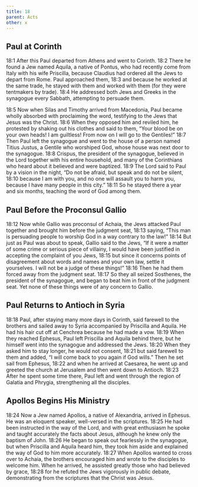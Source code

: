 ```yaml
---
title: 18
parent: Acts
other: x
---
```

## Paul at Corinth

<a name="18:1">18:1</a> After this Paul departed from Athens and went to Corinth. <a name="18:2">18:2</a> There he found a Jew named Aquila, a native of Pontus, who had recently come from Italy with his wife Priscilla, because Claudius had ordered all the Jews to depart from Rome. Paul approached them, <a name="18:3">18:3</a> and because he worked at the same trade, he stayed with them and worked with them (for they were tentmakers by trade). <a name="18:4">18:4</a> He addressed both Jews and Greeks in the synagogue every Sabbath, attempting to persuade them.

<a name="18:5">18:5</a> Now when Silas and Timothy arrived from Macedonia, Paul became wholly absorbed with proclaiming the word, testifying to the Jews that Jesus was the Christ. <a name="18:6">18:6</a> When they opposed him and reviled him, he protested by shaking out his clothes and said to them, “Your blood be on your own heads! I am guiltless! From now on I will go to the Gentiles!” <a name="18:7">18:7</a> Then Paul left the synagogue and went to the house of a person named Titius Justus, a Gentile who worshiped God, whose house was next door to the synagogue. <a name="18:8">18:8</a> Crispus, the president of the synagogue, believed in the Lord together with his entire household, and many of the Corinthians who heard about it believed and were baptized. <a name="18:9">18:9</a> The Lord said to Paul by a vision in the night, “Do not be afraid, but speak and do not be silent, <a name="18:10">18:10</a> because I am with you, and no one will assault you to harm you, because I have many people in this city.” <a name="18:11">18:11</a> So he stayed there a year and six months, teaching the word of God among them.

## Paul Before the Proconsul Gallio

<a name="18:12">18:12</a> Now while Gallio was proconsul of Achaia, the Jews attacked Paul together and brought him before the judgment seat, <a name="18:13">18:13</a> saying, “This man is persuading people to worship God in a way contrary to the law!” <a name="18:14">18:14</a> But just as Paul was about to speak, Gallio said to the Jews, “If it were a matter of some crime or serious piece of villainy, I would have been justified in accepting the complaint of you Jews, <a name="18:15">18:15</a> but since it concerns points of disagreement about words and names and your own law, settle it yourselves. I will not be a judge of these things!” <a name="18:16">18:16</a> Then he had them forced away from the judgment seat. <a name="18:17">18:17</a> So they all seized Sosthenes, the president of the synagogue, and began to beat him in front of the judgment seat. Yet none of these things were of any concern to Gallio.

## Paul Returns to Antioch in Syria

<a name="18:18">18:18</a> Paul, after staying many more days in Corinth, said farewell to the brothers and sailed away to Syria accompanied by Priscilla and Aquila. He had his hair cut off at Cenchrea because he had made a vow. <a name="18:19">18:19</a> When they reached Ephesus, Paul left Priscilla and Aquila behind there, but he himself went into the synagogue and addressed the Jews. <a name="18:20">18:20</a> When they asked him to stay longer, he would not consent, <a name="18:21">18:21</a> but said farewell to them and added, “I will come back to you again if God wills.” Then he set sail from Ephesus, <a name="18:22">18:22</a> and when he arrived at Caesarea, he went up and greeted the church at Jerusalem and then went down to Antioch. <a name="18:23">18:23</a> After he spent some time there, Paul left and went through the region of Galatia and Phrygia, strengthening all the disciples.

## Apollos Begins His Ministry

<a name="18:24">18:24</a> Now a Jew named Apollos, a native of Alexandria, arrived in Ephesus. He was an eloquent speaker, well-versed in the scriptures. <a name="18:25">18:25</a> He had been instructed in the way of the Lord, and with great enthusiasm he spoke and taught accurately the facts about Jesus, although he knew only the baptism of John. <a name="18:26">18:26</a> He began to speak out fearlessly in the synagogue, but when Priscilla and Aquila heard him, they took him aside and explained the way of God to him more accurately. <a name="18:27">18:27</a> When Apollos wanted to cross over to Achaia, the brothers encouraged him and wrote to the disciples to welcome him. When he arrived, he assisted greatly those who had believed by grace, <a name="18:28">18:28</a> for he refuted the Jews vigorously in public debate, demonstrating from the scriptures that the Christ was Jesus.

